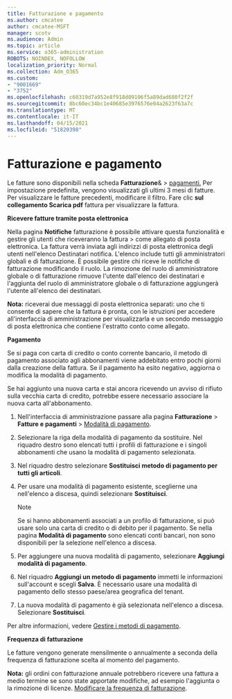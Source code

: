 ```yaml
---
title: Fatturazione e pagamento
ms.author: cmcatee
author: cmcatee-MSFT
manager: scotv
ms.audience: Admin
ms.topic: article
ms.service: o365-administration
ROBOTS: NOINDEX, NOFOLLOW
localization_priority: Normal
ms.collection: Adm_O365
ms.custom:
- "9001669"
- "3752"
ms.openlocfilehash: c60319d7a952e8f918d09106f5a89dad680f2f2f
ms.sourcegitcommit: 8bc60ec34bc1e40685e3976576e04a2623f63a7c
ms.translationtype: MT
ms.contentlocale: it-IT
ms.lasthandoff: 04/15/2021
ms.locfileid: "51820398"
---
```

# <a name="billing-and-payment"></a>Fatturazione e pagamento

Le fatture sono disponibili nella scheda **Fatturazione**&  >  [pagamenti.](https://go.microsoft.com/fwlink/p/?linkid=848039)  Per impostazione predefinita, vengono visualizzati gli ultimi 3 mesi di fatture.  Per visualizzare le fatture precedenti, modificare il filtro.  Fare clic **sul collegamento Scarica pdf** fattura per visualizzare la fattura.

**Ricevere fatture tramite posta elettronica**

Nella pagina **Notifiche** fatturazione è possibile attivare questa funzionalità e gestire gli utenti che riceveranno la fattura  >  [](https://go.microsoft.com/fwlink/p/?linkid=853212) come allegato di posta elettronica.  La fattura verrà inviata agli indirizzi di posta elettronica degli utenti nell'elenco Destinatari notifica. L'elenco include tutti gli amministratori globali e di fatturazione.  È possibile gestire chi riceve le notifiche di fatturazione modificando il ruolo.  La rimozione del ruolo di amministratore globale o di fatturazione rimuove l'utente dall'elenco dei destinatari e l'aggiunta del ruolo di amministratore globale o di fatturazione aggiungerà l'utente all'elenco dei destinatari.

**Nota:** riceverai due messaggi di posta elettronica separati: uno che ti consente di sapere che la fattura è pronta, con le istruzioni per accedere all'interfaccia di amministrazione per visualizzarla e un secondo messaggio di posta elettronica che contiene l'estratto conto come allegato.

**Pagamento**

Se si paga con carta di credito o conto corrente bancario, il metodo di pagamento associato agli abbonamenti viene addebitato entro pochi giorni dalla creazione della fattura. Se il pagamento ha esito negativo, aggiorna o modifica la modalità di pagamento.

Se hai aggiunto una nuova carta e stai ancora ricevendo un avviso di rifiuto sulla vecchia carta di credito, potrebbe essere necessario associare la nuova carta all'abbonamento.

1. Nell'interfaccia di amministrazione passare alla pagina **Fatturazione** > **Fatture e pagamenti** > [Modalità di pagamento](https://go.microsoft.com/fwlink/p/?linkid=2018806).

2. Selezionare la riga della modalità di pagamento da sostituire. Nel riquadro destro sono elencati tutti i profili di fatturazione e i singoli abbonamenti che usano la modalità di pagamento selezionata.

3. Nel riquadro destro selezionare **Sostituisci metodo di pagamento per tutti gli articoli**.

4. Per usare una modalità di pagamento esistente, sceglierne una nell'elenco a discesa, quindi selezionare **Sostituisci**.

    > [!NOTE]
    > Se si hanno abbonamenti associati a un profilo di fatturazione, si può usare solo una carta di credito o di debito per il pagamento. Se nella pagina **Modalità di pagamento** sono elencati conti bancari, non sono disponibili per la selezione nell'elenco a discesa.

5. Per aggiungere una nuova modalità di pagamento, selezionare **Aggiungi modalità di pagamento**.

6. Nel riquadro **Aggiungi un metodo di pagamento** immetti le informazioni sull'account e scegli **Salva**. È necessario usare una modalità di pagamento dello stesso paese/area geografica del tenant.

7. La nuova modalità di pagamento è già selezionata nell'elenco a discesa. Selezionare **Sostituisci**.

Per altre informazioni, vedere [Gestire i metodi di pagamento](https://docs.microsoft.com/microsoft-365/commerce/billing-and-payments/manage-payment-methods).

**Frequenza di fatturazione**

Le fatture vengono generate mensilmente o annualmente a seconda della frequenza di fatturazione scelta al momento del pagamento.  

**Nota:** gli ordini con fatturazione annuale potrebbero ricevere una fattura a medio termine se sono state apportate modifiche, ad esempio l'aggiunta o la rimozione di licenze. [Modificare la frequenza di fatturazione](https://docs.microsoft.com/microsoft-365/commerce/billing-and-payments/change-payment-frequency).
